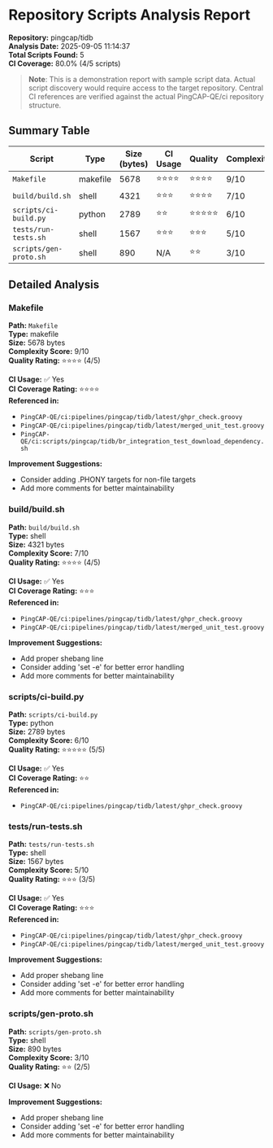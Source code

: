 # Repository Scripts Analysis Report

**Repository:** pingcap/tidb  
**Analysis Date:** 2025-09-05 11:14:37  
**Total Scripts Found:** 5  
**CI Coverage:** 80.0% (4/5 scripts)

> **Note**: This is a demonstration report with sample script data. Actual script discovery would require access to the target repository. Central CI references are verified against the actual PingCAP-QE/ci repository structure.

## Summary Table

| Script | Type | Size (bytes) | CI Usage | Quality | Complexity |
|--------|------|--------------|----------|---------|------------|
| `Makefile` | makefile | 5678 | ⭐⭐⭐⭐ | ⭐⭐⭐⭐ | 9/10 |
| `build/build.sh` | shell | 4321 | ⭐⭐⭐ | ⭐⭐⭐⭐ | 7/10 |
| `scripts/ci-build.py` | python | 2789 | ⭐⭐ | ⭐⭐⭐⭐⭐ | 6/10 |
| `tests/run-tests.sh` | shell | 1567 | ⭐⭐⭐ | ⭐⭐⭐ | 5/10 |
| `scripts/gen-proto.sh` | shell | 890 | N/A | ⭐⭐ | 3/10 |


## Detailed Analysis


### Makefile

**Path:** `Makefile`  
**Type:** makefile  
**Size:** 5678 bytes  
**Complexity Score:** 9/10  
**Quality Rating:** ⭐⭐⭐⭐ (4/5)

**CI Usage:** ✅ Yes  
**CI Coverage Rating:** ⭐⭐⭐⭐  
**Referenced in:**
- `PingCAP-QE/ci:pipelines/pingcap/tidb/latest/ghpr_check.groovy`
- `PingCAP-QE/ci:pipelines/pingcap/tidb/latest/merged_unit_test.groovy`
- `PingCAP-QE/ci:scripts/pingcap/tidb/br_integration_test_download_dependency.sh`

**Improvement Suggestions:**
- Consider adding .PHONY targets for non-file targets
- Add more comments for better maintainability

### build/build.sh

**Path:** `build/build.sh`  
**Type:** shell  
**Size:** 4321 bytes  
**Complexity Score:** 7/10  
**Quality Rating:** ⭐⭐⭐⭐ (4/5)

**CI Usage:** ✅ Yes  
**CI Coverage Rating:** ⭐⭐⭐  
**Referenced in:**
- `PingCAP-QE/ci:pipelines/pingcap/tidb/latest/ghpr_check.groovy`
- `PingCAP-QE/ci:pipelines/pingcap/tidb/latest/merged_unit_test.groovy`

**Improvement Suggestions:**
- Add proper shebang line
- Consider adding 'set -e' for better error handling
- Add more comments for better maintainability

### scripts/ci-build.py

**Path:** `scripts/ci-build.py`  
**Type:** python  
**Size:** 2789 bytes  
**Complexity Score:** 6/10  
**Quality Rating:** ⭐⭐⭐⭐⭐ (5/5)

**CI Usage:** ✅ Yes  
**CI Coverage Rating:** ⭐⭐  
**Referenced in:**
- `PingCAP-QE/ci:pipelines/pingcap/tidb/latest/ghpr_check.groovy`

### tests/run-tests.sh

**Path:** `tests/run-tests.sh`  
**Type:** shell  
**Size:** 1567 bytes  
**Complexity Score:** 5/10  
**Quality Rating:** ⭐⭐⭐ (3/5)

**CI Usage:** ✅ Yes  
**CI Coverage Rating:** ⭐⭐⭐  
**Referenced in:**
- `PingCAP-QE/ci:pipelines/pingcap/tidb/latest/ghpr_check.groovy`
- `PingCAP-QE/ci:pipelines/pingcap/tidb/latest/merged_unit_test.groovy`

**Improvement Suggestions:**
- Add proper shebang line
- Consider adding 'set -e' for better error handling
- Add more comments for better maintainability

### scripts/gen-proto.sh

**Path:** `scripts/gen-proto.sh`  
**Type:** shell  
**Size:** 890 bytes  
**Complexity Score:** 3/10  
**Quality Rating:** ⭐⭐ (2/5)

**CI Usage:** ❌ No

**Improvement Suggestions:**
- Add proper shebang line
- Consider adding 'set -e' for better error handling
- Add more comments for better maintainability
